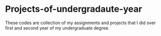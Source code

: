 # Projects-of-undergradaute-year
These codes are collection of my assignments and projects that I did over first and second year of my undergraduate degree. 
